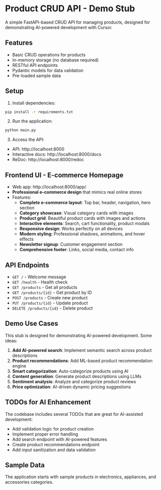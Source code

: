 # Product CRUD API - Demo Stub

A simple FastAPI-based CRUD API for managing products, designed for demonstrating AI-powered development with Cursor.

## Features

- Basic CRUD operations for products
- In-memory storage (no database required)
- RESTful API endpoints
- Pydantic models for data validation
- Pre-loaded sample data

## Setup

1. Install dependencies:
```bash
pip install -r requirements.txt
```

2. Run the application:
```bash
python main.py
```

3. Access the API:
- API: http://localhost:8000
- Interactive docs: http://localhost:8000/docs
- ReDoc: http://localhost:8000/redoc

## Frontend UI - E-commerce Homepage

- Web app: http://localhost:8000/app/
- **Professional e-commerce design** that mimics real online stores
- Features:
  - **Complete e-commerce layout**: Top bar, header, navigation, hero section
  - **Category showcase**: Visual category cards with images
  - **Product grid**: Beautiful product cards with images and actions
  - **Interactive elements**: Search, cart functionality, product modals
  - **Responsive design**: Works perfectly on all devices
  - **Modern styling**: Professional shadows, animations, and hover effects
  - **Newsletter signup**: Customer engagement section
  - **Comprehensive footer**: Links, social media, contact info

<!-- Docker removed for simplicity -->

## API Endpoints

- `GET /` - Welcome message
- `GET /health` - Health check
- `GET /products` - Get all products
- `GET /products/{id}` - Get product by ID
- `POST /products` - Create new product
- `PUT /products/{id}` - Update product
- `DELETE /products/{id}` - Delete product

## Demo Use Cases

This stub is designed for demonstrating AI-powered development. Some ideas:

1. **Add AI-powered search**: Implement semantic search across product descriptions
2. **Product recommendations**: Add ML-based product recommendation engine
3. **Smart categorization**: Auto-categorize products using AI
4. **Content generation**: Generate product descriptions using LLMs
5. **Sentiment analysis**: Analyze and categorize product reviews
6. **Price optimization**: AI-driven dynamic pricing suggestions

## TODOs for AI Enhancement

The codebase includes several TODOs that are great for AI-assisted development:

- Add validation logic for product creation
- Implement proper error handling
- Add search endpoint with AI-powered features
- Create product recommendations endpoint
- Add input sanitization and data validation

## Sample Data

The application starts with sample products in electronics, appliances, and accessories categories. 